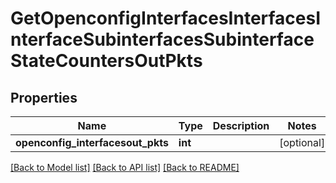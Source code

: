 # GetOpenconfigInterfacesInterfacesInterfaceSubinterfacesSubinterfaceStateCountersOutPkts

## Properties
Name | Type | Description | Notes
------------ | ------------- | ------------- | -------------
**openconfig_interfacesout_pkts** | **int** |  | [optional] 

[[Back to Model list]](../README.md#documentation-for-models) [[Back to API list]](../README.md#documentation-for-api-endpoints) [[Back to README]](../README.md)


